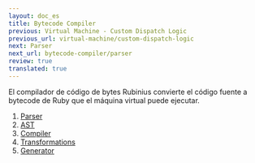 ```yaml
---
layout: doc_es
title: Bytecode Compiler
previous: Virtual Machine - Custom Dispatch Logic
previous_url: virtual-machine/custom-dispatch-logic
next: Parser
next_url: bytecode-compiler/parser
review: true
translated: true
---
```


El compilador de código de bytes Rubinius convierte el código fuente a
bytecode de Ruby que el máquina virtual puede ejecutar.

1. [Parser](/doc/en/bytecode-compiler/parser/)
1. [AST](/doc/en/bytecode-compiler/ast/)
1. [Compiler](/doc/en/bytecode-compiler/compiler/)
1. [Transformations](/doc/en/bytecode-compiler/transformations/)
1. [Generator](/doc/en/bytecode-compiler/generator/)
